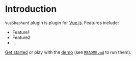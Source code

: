 # Introduction

`VueShepherd` plugin is plugin for [Vue.js](http://vuejs.org).
Features include:

- Feature1
- Feature2
- ...

[Get started](./started/) or play with the [demo](https://github.com//vue-shepherd/tree/dev/demo) (see [`README.md`](https://github.com//vue-shepherd/) to run them).
